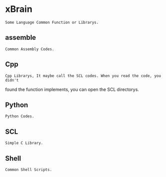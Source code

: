 # xBrain
	Some Language Common Function or Librarys.

## assemble 
	Common Assembly Codes.	

## Cpp
	Cpp	Librarys, It maybe call the SCL codes. When you read the code, you didn't
found the function implements, you can open the SCL directorys.

## Python
	Python Codes. 

## SCL
	Simple C Library. 

## Shell 
	Common Shell Scripts.
